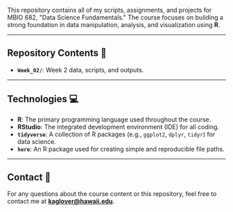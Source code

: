 This repository contains all of my scripts, assignments, and projects for MBIO 682, "Data Science Fundamentals." The course focuses on building a strong foundation in data manipulation, analysis, and visualization using **R**.

---

## Repository Contents 📂

* **`Week_02/`**: Week 2 data, scripts, and outputs.

---

## Technologies 💻

* **R**: The primary programming language used throughout the course.
* **RStudio**: The integrated development environment (IDE) for all coding.
* **`tidyverse`**: A collection of R packages (e.g., `ggplot2`, `dplyr`, `tidyr`) for data science.
* **`here`**: An R package used for creating simple and reproducible file paths.

---

## Contact 📧

For any questions about the course content or this repository, feel free to contact me at **kaglover@hawaii.edu**.